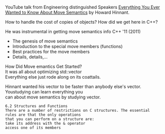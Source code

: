 YouTube talk from Engineering distinguished Speakers [Everything You Ever Wanted to Know About Move Semantics](https://www.youtube.com/watch?v=vLinb2fgkHk) by Howard Hinnant.

How to handle the cost of copies of objects?  How did we get here in C++?

He was instrumental in getting move semantics info C++ '11  (2011)

- The genesis of move semantics
- Introduction to the special move members (functions)
- Best practices for the move members
- Details, details,...

How Did Move emantics Get Started?  
It was all about optimizing std::vector<T>  
Everything else just rode along on its coattails.

Hinnant wanted his vector to be faster than anybody else's vector. Youstudying  can learn everything you  
can about move semantics by studying vector.



```
6.2 Structures and Functions
There are a number of restrictions on C structures. The essential rules are that the only operations  
that you can perform on a structure are:  
take its address with the & operator
access one of its members
```
